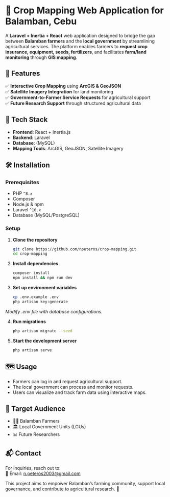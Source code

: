 # 🌾 Crop Mapping Web Application for Balamban, Cebu

A **Laravel + Inertia + React** web application designed to bridge the gap between **Balamban farmers** and the **local government** by streamlining agricultural services. The platform enables farmers to **request crop insurance, equipment, seeds, fertilizers**, and facilitates **farm/land monitoring** through **GIS mapping**.

## 🚀 Features

✅ **Interactive Crop Mapping** using **ArcGIS & GeoJSON**  
✅ **Satellite Imagery Integration** for land monitoring  
✅ **Government-to-Farmer Service Requests** for agricultural support  
✅ **Future Research Support** through structured agricultural data

## 📌 Tech Stack

-   **Frontend**: React + Inertia.js
-   **Backend**: Laravel
-   **Database**: (MySQL)
-   **Mapping Tools**: ArcGIS, GeoJSON, Satellite Imagery

## 🛠 Installation

### Prerequisites

-   PHP `^8.x`
-   Composer
-   Node.js & npm
-   Laravel `^10.x`
-   Database (MySQL/PostgreSQL)

### Setup

1. **Clone the repository**

    ```sh
    git clone https://github.com/npeteros/crop-mapping.git
    cd crop-mapping

    ```

2. **Install dependencies**

    ```sh
    composer install
    npm install && npm run dev

    ```

3. **Set up environment variables**

    ```sh
    cp .env.example .env
    php artisan key:generate

    ```

_Modify .env file with database configurations._

4. **Run migrations**

    ```sh
    php artisan migrate --seed

    ```

5. **Start the development server**

    ```sh
    php artisan serve

    ```

## 🗺 Usage

-   Farmers can log in and request agricultural support.
-   The local government can process and monitor requests.
-   Users can visualize and track farm data using interactive maps.

## 🎯 Target Audience

-   👨‍🌾 Balamban Farmers
-   🏛 Local Government Units (LGUs)
-   📊 Future Researchers

## 📬 Contact

For inquiries, reach out to:  
 📧 Email: n.peteros2003@gmail.com

This project aims to empower Balamban’s farming community, support local governance, and contribute to agricultural research. 🌱
